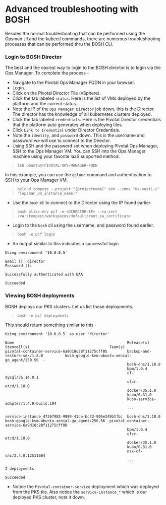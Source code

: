 
# Advanced troubleshooting with BOSH

Besides the normal troubleshooting that can be performed using the Opsman UI and the kubectl commands, there are numerous troubleshooting processes that can be performed thru the BOSH CLI. 

### Login to BOSH Director

The best and the easiest way to login to the BOSH director is to login via the Ops Manager.  To complete the process -

 -  Navigate to the Pivotal Ops Manager FQDN in your browser.
 - Login.
 - Click on the Pivotal Director Tile (vSphere). 
 - Click the tab labeled  `status`. Here is the list of VMs deployed by the platform and the current status.
 - Note the IP of the  `Ops Manager Director`  job down, this is the Director. The director has the knowledge of all kubernetes clusters deployed.
 - Click the tab labeled  `credentials`. Here is the Pivotal Director credentials that the platform auto generates when deploying tiles.
 - Click  `Link to Credential`  under Director Credentials.
 - Note the  `identity`, and  `password`  down. This is the username and password we will use to connect to the Director.
 - Using SSH and the password set when deploying Pivotal Ops Manager, SSH to the Ops Manager VM. You can SSH into the Ops Manager machine using your favorite IaaS supported method. 
 
 > `ssh ubuntu@<PIVOTAL-OPS-MANAGER-FQDN`

In this example, you can use the `gcloud` command and authentication to SSH to your Ops Manager VM.

> `gcloud compute --project "[projectname]" ssh --zone "us-east1-c" "[opsman_vm_instance_name]"`

- Use the `bosh` cli to connect to the Director using the IP found earlier.
> `bosh alias-env pcf -e <DIRECTOR-IP> --ca-cert /var/tempest/workspaces/default/root_ca_certificate`

- Login to the `bosh` cli using the username, and password found earlier.
>`bosh -e pcf login`

- An output similar to this indicates a successful login 
```shell
Using environment '10.0.0.5'
 
Email (): director
Password ():

Successfully authenticated with UAA

Succeeded
```

### Viewing BOSH deployments 

BOSH deploys our PKS clusters. Let us list those deployments.

>`bosh -e pcf deployments`

This should return something similar to this - 
```shell
Using environment '10.0.0.5' as user 'director'

Name                                                   Release(s)                            Stemcell(s)                                    Team(s)
pivotal-container-service-6a9d18c28f11275cff0b         backup-and-restore-sdk/1.8.0          bosh-google-kvm-ubuntu-xenial-go_agent/250.56  -
                                                       bosh-dns/1.10.0
                                                       bpm/1.0.4
                                                       cf-mysql/36.14.0.1
                                                       cfcr-etcd/1.10.0
                                                       docker/35.1.0
                                                       kubo/0.31.0
                                                       kubo-service-adapter/1.4.0-build.194
                                                       ...
                                                       
service-instance_47267983-9989-41ce-bc33-905e249b1fbc  bosh-dns/1.10.0                       bosh-google-kvm-ubuntu-xenial-go_agent/250.56  pivotal-container-service-6a9d18c28f11275cff0b
                                                       bpm/1.0.4
                                                       cfcr-etcd/1.10.0
                                                       docker/35.1.0
                                                       kubo/0.31.0
                                                       nsx-cf-cni/2.4.0.12511604
                                                       ...

2 deployments

Succeeded
```

-   Notice the  `Pivotal-container-service`  deployment which was deployed from the PKS tile. Also notice the  `service-instance_*`  which is our deployed PKS cluster, note it down.
<!--stackedit_data:
eyJoaXN0b3J5IjpbLTE4MDIyMTY4NjksLTE1ODE5ODc5NDQsLT
E4NDM0NTIwMjddfQ==
-->